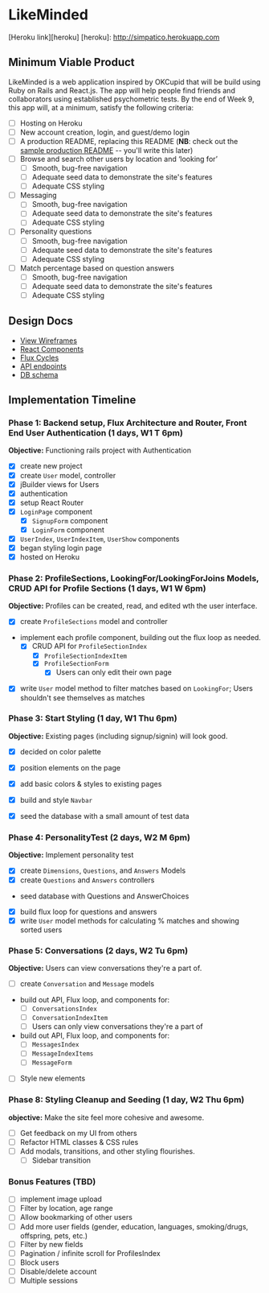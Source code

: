 # LikeMinded

[Heroku link][heroku]
[heroku]: http://simpatico.herokuapp.com

## Minimum Viable Product

LikeMinded is a web application inspired by OKCupid that will be build using Ruby on Rails and React.js. The app will help people find friends and collaborators using established psychometric tests. By the end of Week 9, this app will, at a minimum, satisfy the following criteria:

- [ ] Hosting on Heroku
- [ ] New account creation, login, and guest/demo login
- [ ] A production README, replacing this README (**NB**: check out the [sample production README](docs/production_readme.md) -- you'll write this later)
- [ ] Browse and search other users by location and ‘looking for’
  - [ ] Smooth, bug-free navigation
  - [ ] Adequate seed data to demonstrate the site's features
  - [ ] Adequate CSS styling
- [ ] Messaging
  - [ ] Smooth, bug-free navigation
  - [ ] Adequate seed data to demonstrate the site's features
  - [ ] Adequate CSS styling
- [ ] Personality questions
  - [ ] Smooth, bug-free navigation
  - [ ] Adequate seed data to demonstrate the site's features
  - [ ] Adequate CSS styling
- [ ] Match percentage based on question answers
  - [ ] Smooth, bug-free navigation
  - [ ] Adequate seed data to demonstrate the site's features
  - [ ] Adequate CSS styling

## Design Docs
* [View Wireframes][views]
* [React Components][components]
* [Flux Cycles][flux-cycles]
* [API endpoints][api-endpoints]
* [DB schema][schema]

[views]: docs/views.md
[components]: docs/components.md
[flux-cycles]: docs/flux-cycles.md
[api-endpoints]: docs/api-endpoints.md
[schema]: docs/schema.md

## Implementation Timeline

### Phase 1: Backend setup, Flux Architecture and Router, Front End User Authentication (1 days, W1 T 6pm)

**Objective:** Functioning rails project with Authentication

- [x] create new project
- [x] create `User` model, controller
- [x] jBuilder views for Users
- [x] authentication
- [x] setup React Router
- [x] `LoginPage` component
    - [x] `SignupForm` component
    - [x] `LoginForm` component
- [x] `UserIndex`, `UserIndexItem`, `UserShow` components
- [x] began styling login page
- [x] hosted on Heroku

### Phase 2: ProfileSections, LookingFor/LookingForJoins Models, CRUD API for Profile Sections (1 days, W1 W 6pm)

**Objective:** Profiles can be created, read, and edited wth the user interface.

- [x] create `ProfileSections` model and controller
- implement each profile component, building out the flux loop as needed.
  - [x] CRUD API for `ProfileSectionIndex`
    - [x] `ProfileSectionIndexItem`
    - [x] `ProfileSectionForm`
      - [x] Users can only edit their own page
- [x] write `User` model method to filter matches based on `LookingFor`; Users shouldn't see themselves as matches

### Phase 3: Start Styling (1 day, W1 Thu 6pm)

**Objective:** Existing pages (including signup/signin) will look good.

- [x] decided on color palette
- [x] position elements on the page
- [x] add basic colors & styles to existing pages
- [x] build and style `Navbar`
- [x] seed the database with a small amount of test data


### Phase 4: PersonalityTest (2 days, W2 M 6pm)

**Objective:** Implement personality test

- [x] create `Dimensions`, `Questions`, and `Answers` Models
- [x] create `Questions` and `Answers` controllers
- seed database with Questions and AnswerChoices
- [x] build flux loop for questions and answers
- [x] write `User` model methods for calculating % matches and showing sorted users

### Phase 5: Conversations (2 days, W2 Tu 6pm)

**Objective:** Users can view conversations they're a part of.

- [ ] create `Conversation` and `Message` models
- build out API, Flux loop, and components for:
  - [ ] `ConversationsIndex`
  - [ ] `ConversationIndexItem`
  - [ ] Users can only view conversations they're a part of
- build out API, Flux loop, and components for:
  - [ ] `MessagesIndex`
  - [ ] `MessageIndexItems`
  - [ ] `MessageForm`
- [ ] Style new elements

### Phase 8: Styling Cleanup and Seeding (1 day, W2 Thu 6pm)

**objective:** Make the site feel more cohesive and awesome.

- [ ] Get feedback on my UI from others
- [ ] Refactor HTML classes & CSS rules
- [ ] Add modals, transitions, and other styling flourishes.
  - [ ] Sidebar transition

### Bonus Features (TBD)
- [ ] implement image upload
- [ ] Filter by location, age range
- [ ] Allow bookmarking of other users
- [ ] Add more user fields (gender, education, languages, smoking/drugs, offspring, pets, etc.)
- [ ] Filter by new fields
- [ ] Pagination / infinite scroll for ProfilesIndex
- [ ] Block users
- [ ] Disable/delete account
- [ ] Multiple sessions

[phase-one]: docs/phases/phase1.md
[phase-two]: docs/phases/phase2.md
[phase-three]: docs/phases/phase3.md
[phase-four]: docs/phases/phase4.md
[phase-five]: docs/phases/phase5.md
